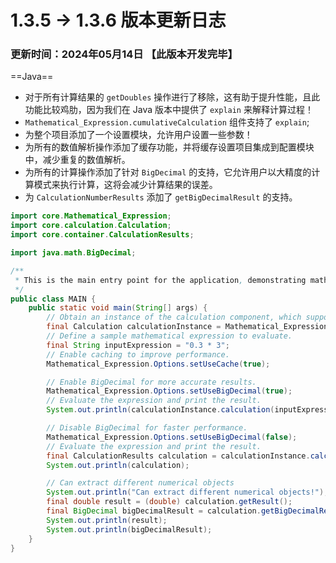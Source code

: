 # 1.3.5 -> 1.3.6 版本更新日志

### 更新时间：2024年05月14日 【此版本开发完毕】

==Java==

- 对于所有计算结果的 `getDoubles` 操作进行了移除，这有助于提升性能，且此功能比较鸡肋，因为我们在 Java 版本中提供了 `explain` 来解释计算过程！
- `Mathematical_Expression.cumulativeCalculation` 组件支持了 `explain`;
- 为整个项目添加了一个设置模块，允许用户设置一些参数！
- 为所有的数值解析操作添加了缓存功能，并将缓存设置项目集成到配置模块中，减少重复的数值解析。
- 为所有的计算操作添加了针对 `BigDecimal` 的支持，它允许用户以大精度的计算模式来执行计算，这将会减少计算结果的误差。
- 为 `CalculationNumberResults` 添加了 `getBigDecimalResult` 的支持。


```java
import core.Mathematical_Expression;
import core.calculation.Calculation;
import core.container.CalculationResults;

import java.math.BigDecimal;

/**
 * This is the main entry point for the application, demonstrating mathematical expression parsing and evaluation.
 */
public class MAIN {
    public static void main(String[] args) {
        // Obtain an instance of the calculation component, which supports parentheses handling.
        final Calculation calculationInstance = Mathematical_Expression.getInstance(Mathematical_Expression.bracketsCalculation2);
        // Define a sample mathematical expression to evaluate.
        final String inputExpression = "0.3 * 3";
        // Enable caching to improve performance.
        Mathematical_Expression.Options.setUseCache(true);

        // Enable BigDecimal for more accurate results.
        Mathematical_Expression.Options.setUseBigDecimal(true);
        // Evaluate the expression and print the result.
        System.out.println(calculationInstance.calculation(inputExpression));

        // Disable BigDecimal for faster performance.
        Mathematical_Expression.Options.setUseBigDecimal(false);
        // Evaluate the expression and print the result.
        final CalculationResults calculation = calculationInstance.calculation(inputExpression);
        System.out.println(calculation);

        // Can extract different numerical objects
        System.out.println("Can extract different numerical objects!");
        final double result = (double) calculation.getResult();
        final BigDecimal bigDecimalResult = calculation.getBigDecimalResult();
        System.out.println(result);
        System.out.println(bigDecimalResult);
    }
}
```
